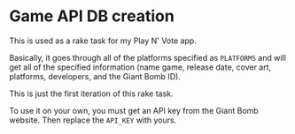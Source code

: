# Game API DB creation

This is used as a rake task for my Play N' Vote app.

Basically, it goes through all of the platforms specified as `PLATFORMS` and will get all of the specified information (name game, release date, cover art, platforms, developers, and the Giant Bomb ID).

This is just the first iteration of this rake task.

To use it on your own, you must get an API key from the Giant Bomb website. Then replace the `API_KEY` with yours.
